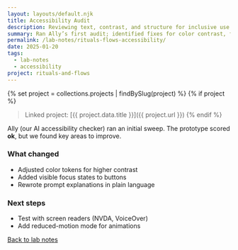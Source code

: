 ```yaml
---
layout: layouts/default.njk
title: Accessibility Audit
description: Reviewing text, contrast, and structure for inclusive use.
summary: Ran Ally’s first audit; identified fixes for color contrast, focus states, and plain-language.
permalink: /lab-notes/rituals-flows-accessibility/
date: 2025-01-20
tags:
  - lab-notes
  - accessibility
project: rituals-and-flows
---
```


{% set project = collections.projects | findBySlug(project) %}
{% if project %}

> Linked project: [{{ project.data.title }}]({{ project.url }})
> {% endif %}

Ally (our AI accessibility checker) ran an initial sweep. The prototype scored **ok**, but we found key areas to improve.

### What changed

- Adjusted color tokens for higher contrast
- Added visible focus states to buttons
- Rewrote prompt explanations in plain language

### Next steps

- Test with screen readers (NVDA, VoiceOver)
- Add reduced-motion mode for animations

[Back to lab notes](/lab-notes/)
